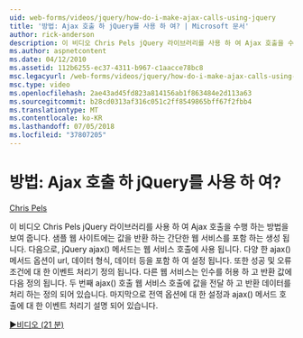```yaml
---
uid: web-forms/videos/jquery/how-do-i-make-ajax-calls-using-jquery
title: '방법: Ajax 호출 하 jQuery를 사용 하 여? | Microsoft 문서'
author: rick-anderson
description: 이 비디오 Chris Pels jQuery 라이브러리를 사용 하 여 Ajax 호출을 수행 하는 방법을 보여 줍니다. 샘플 웹 사이트를 반환 하는 간단한 웹 서비스를 포함 하는 중... 만들어집니다.
ms.author: aspnetcontent
ms.date: 04/12/2010
ms.assetid: 112b6255-ec37-4311-b967-c1aacce78bc8
msc.legacyurl: /web-forms/videos/jquery/how-do-i-make-ajax-calls-using-jquery
msc.type: video
ms.openlocfilehash: 2ae43ad45fd823a814156ab1f863484e2d113a63
ms.sourcegitcommit: b28cd0313af316c051c2ff8549865bff67f2fbb4
ms.translationtype: MT
ms.contentlocale: ko-KR
ms.lasthandoff: 07/05/2018
ms.locfileid: "37807205"
---
```

<a name="how-do-i-make-ajax-calls-using-jquery"></a>방법: Ajax 호출 하 jQuery를 사용 하 여?
====================
[Chris Pels](https://twitter.com/chrispels)

이 비디오 Chris Pels jQuery 라이브러리를 사용 하 여 Ajax 호출을 수행 하는 방법을 보여 줍니다. 샘플 웹 사이트에는 값을 반환 하는 간단한 웹 서비스를 포함 하는 생성 됩니다. 다음으로, jQuery ajax() 메서드는 웹 서비스 호출에 사용 됩니다. 다양 한 ajax() 메서드 옵션이 url, 데이터 형식, 데이터 등을 포함 하 여 설정 됩니다. 또한 성공 및 오류 조건에 대 한 이벤트 처리기 정의 됩니다. 다른 웹 서비스는 인수를 허용 하 고 반환 값에 다음 정의 됩니다. 두 번째 ajax() 호출 웹 서비스 호출에 값을 전달 하 고 반환 데이터를 처리 하는 정의 되어 있습니다. 마지막으로 전역 옵션에 대 한 설정과 ajax() 메서드 호출에 대 한 이벤트 처리기 설명 되어 있습니다.

[&#9654;비디오 (21 분)](https://channel9.msdn.com/Blogs/ASP-NET-Site-Videos/how-do-i-make-ajax-calls-using-jquery)
